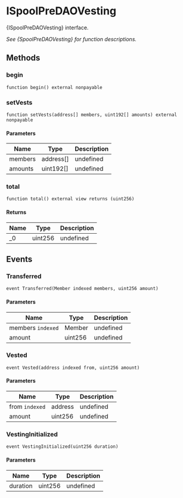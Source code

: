 # ISpoolPreDAOVesting





{ISpoolPreDAOVesting} interface.

*See {SpoolPreDAOVesting} for function descriptions.*

## Methods

### begin

```solidity
function begin() external nonpayable
```






### setVests

```solidity
function setVests(address[] members, uint192[] amounts) external nonpayable
```





#### Parameters

| Name | Type | Description |
|---|---|---|
| members | address[] | undefined
| amounts | uint192[] | undefined

### total

```solidity
function total() external view returns (uint256)
```






#### Returns

| Name | Type | Description |
|---|---|---|
| _0 | uint256 | undefined



## Events

### Transferred

```solidity
event Transferred(Member indexed members, uint256 amount)
```





#### Parameters

| Name | Type | Description |
|---|---|---|
| members `indexed` | Member | undefined |
| amount  | uint256 | undefined |

### Vested

```solidity
event Vested(address indexed from, uint256 amount)
```





#### Parameters

| Name | Type | Description |
|---|---|---|
| from `indexed` | address | undefined |
| amount  | uint256 | undefined |

### VestingInitialized

```solidity
event VestingInitialized(uint256 duration)
```





#### Parameters

| Name | Type | Description |
|---|---|---|
| duration  | uint256 | undefined |



